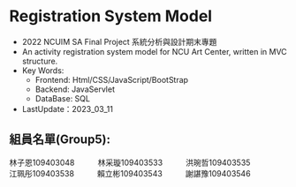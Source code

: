 # Registration System Model
* 2022 NCUIM SA Final Project 系統分析與設計期末專題
* An activity registration system model for NCU Art Center, written in MVC structure.
* Key Words: 
  - Frontend: Html/CSS/JavaScript/BootStrap
  - Backend: JavaServlet
  - DataBase: SQL
* LastUpdate：2023_03_11
## 組員名單(Group5):
林子恩109403048&emsp;&emsp;&emsp;林采璇109403533&emsp;&emsp;&emsp;洪琬哲109403535 <br>
江珮彤109403538&emsp;&emsp;&emsp;賴立彬109403543&emsp;&emsp;&emsp;謝諶豫109403546

